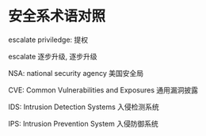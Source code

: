 # 安全系术语对照

escalate priviledge: 提权

escalate 逐步升级, 逐步升级

NSA: national security agency 美国安全局

CVE: Common Vulnerabilities and Exposures 通用漏洞披露

IDS: Intrusion Detection Systems 入侵检测系统

IPS: Intrusion Prevention System 入侵防御系统